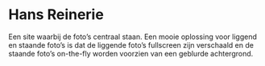 <!--
  id: 2073
  slug: hans-reinerie
  type: fortpolio
  content: <p>Een site waarbij de foto&#8217;s centraal staan. Een mooie oplossing voor liggend en staande foto&#8217;s is dat de liggende foto&#8217;s fullscreen zijn verschaald en de staande foto&#8217;s on-the-fly worden voorzien van een geblurde achtergrond.</p> 
  categories: javascript,HTML/CSS
  tags: CSS,HTML,Javascript,Wordpress,graphic design,interaction design,concept
  datefrom: 2012-11-01
  dateto: 2012-12-01
  incv: true
  inportfolio: false
  clients: Hans Reinerie
  collaboration: 
  prizes: 
  thumbnail: Hans-Reinerie-Photography-2.jpg
  image: Hans-Reinerie-Photography-2.jpg
  images: Hans-Reinerie-Photography-3.jpg,Hans-Reinerie-Photography-1.jpg,Hans-Reinerie-Photography-2.jpg
-->

# Hans Reinerie

<p>Een site waarbij de foto&#8217;s centraal staan. Een mooie oplossing voor liggend en staande foto&#8217;s is dat de liggende foto&#8217;s fullscreen zijn verschaald en de staande foto&#8217;s on-the-fly worden voorzien van een geblurde achtergrond.</p>

